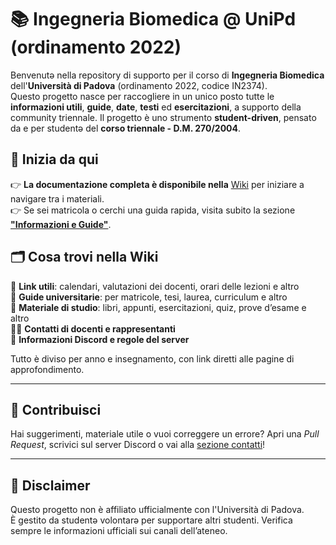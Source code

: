 # 📚 Ingegneria Biomedica @ UniPd (ordinamento 2022)

Benvenutə nella repository di supporto per il corso di **Ingegneria Biomedica** dell'**Università di Padova** (ordinamento 2022, codice IN2374).  
Questo progetto nasce per raccogliere in un unico posto tutte le **informazioni utili**, **guide**, **date**, **testi** ed **esercitazioni**, a supporto della community triennale.
Il progetto è uno strumento **student-driven**, pensato da e per studentə del **corso triennale - D.M. 270/2004**.

## 🚀 Inizia da qui

👉 **La documentazione completa è disponibile nella** [Wiki](https://github.com/artaeun/IBM-UniPD/wiki) per iniziare a navigare tra i materiali.  
👉 Se sei matricola o cerchi una guida rapida, visita subito la sezione [**"Informazioni e Guide"**](https://github.com/artaeun/IBM-UniPD/wiki#informazioni-e-guide).

## 🗂 Cosa trovi nella Wiki

🔗 **Link utili**: calendari, valutazioni dei docenti, orari delle lezioni e altro  
📝 **Guide universitarie**: per matricole, tesi, laurea, curriculum e altro  
📖 **Materiale di studio**: libri, appunti, esercitazioni, quiz, prove d’esame e altro  
🧑‍🏫 **Contatti di docenti e rappresentanti**  
💬 **Informazioni Discord e regole del server**  

Tutto è diviso per anno e insegnamento, con link diretti alle pagine di approfondimento.

---

## 🤝 Contribuisci

Hai suggerimenti, materiale utile o vuoi correggere un errore? Apri una _Pull Request_, scrivici sul server Discord o vai alla [sezione contatti](https://github.com/artaeun/IBM-UniPD/wiki/%F0%9F%93%A2-Contatti-per-assistenza)!

---

## 📢 Disclaimer

Questo progetto non è affiliato ufficialmente con l'Università di Padova.  
È gestito da studentə volontarə per supportare altri studenti. Verifica sempre le informazioni ufficiali sui canali dell’ateneo.

